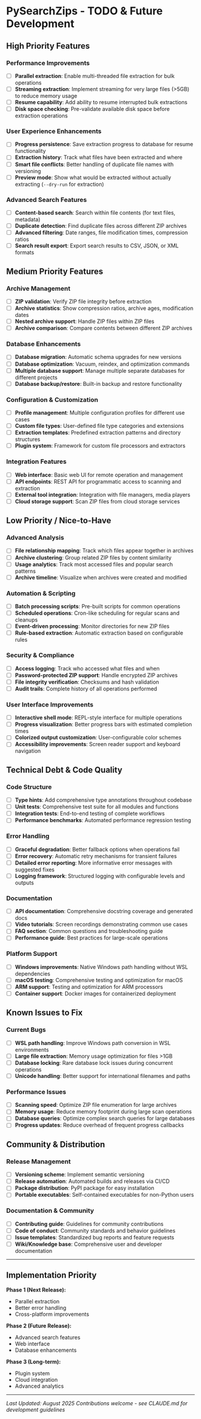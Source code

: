 # PySearchZips - TODO & Future Development

## High Priority Features

### Performance Improvements
- [ ] **Parallel extraction**: Enable multi-threaded file extraction for bulk operations
- [ ] **Streaming extraction**: Implement streaming for very large files (>5GB) to reduce memory usage
- [ ] **Resume capability**: Add ability to resume interrupted bulk extractions
- [ ] **Disk space checking**: Pre-validate available disk space before extraction operations

### User Experience Enhancements
- [ ] **Progress persistence**: Save extraction progress to database for resume functionality
- [ ] **Extraction history**: Track what files have been extracted and where
- [ ] **Smart file conflicts**: Better handling of duplicate file names with versioning
- [ ] **Preview mode**: Show what would be extracted without actually extracting (`--dry-run` for extraction)

### Advanced Search Features
- [ ] **Content-based search**: Search within file contents (for text files, metadata)
- [ ] **Duplicate detection**: Find duplicate files across different ZIP archives
- [ ] **Advanced filtering**: Date ranges, file modification times, compression ratios
- [ ] **Search result export**: Export search results to CSV, JSON, or XML formats

## Medium Priority Features

### Archive Management
- [ ] **ZIP validation**: Verify ZIP file integrity before extraction
- [ ] **Archive statistics**: Show compression ratios, archive ages, modification dates
- [ ] **Nested archive support**: Handle ZIP files within ZIP files
- [ ] **Archive comparison**: Compare contents between different ZIP archives

### Database Enhancements
- [ ] **Database migration**: Automatic schema upgrades for new versions
- [ ] **Database optimization**: Vacuum, reindex, and optimization commands
- [ ] **Multiple database support**: Manage multiple separate databases for different projects
- [ ] **Database backup/restore**: Built-in backup and restore functionality

### Configuration & Customization
- [ ] **Profile management**: Multiple configuration profiles for different use cases
- [ ] **Custom file types**: User-defined file type categories and extensions
- [ ] **Extraction templates**: Predefined extraction patterns and directory structures
- [ ] **Plugin system**: Framework for custom file processors and extractors

### Integration Features
- [ ] **Web interface**: Basic web UI for remote operation and management
- [ ] **API endpoints**: REST API for programmatic access to scanning and extraction
- [ ] **External tool integration**: Integration with file managers, media players
- [ ] **Cloud storage support**: Scan ZIP files from cloud storage services

## Low Priority / Nice-to-Have

### Advanced Analysis
- [ ] **File relationship mapping**: Track which files appear together in archives
- [ ] **Archive clustering**: Group related ZIP files by content similarity
- [ ] **Usage analytics**: Track most accessed files and popular search patterns
- [ ] **Archive timeline**: Visualize when archives were created and modified

### Automation & Scripting
- [ ] **Batch processing scripts**: Pre-built scripts for common operations
- [ ] **Scheduled operations**: Cron-like scheduling for regular scans and cleanups
- [ ] **Event-driven processing**: Monitor directories for new ZIP files
- [ ] **Rule-based extraction**: Automatic extraction based on configurable rules

### Security & Compliance
- [ ] **Access logging**: Track who accessed what files and when
- [ ] **Password-protected ZIP support**: Handle encrypted ZIP archives
- [ ] **File integrity verification**: Checksums and hash validation
- [ ] **Audit trails**: Complete history of all operations performed

### User Interface Improvements
- [ ] **Interactive shell mode**: REPL-style interface for multiple operations
- [ ] **Progress visualization**: Better progress bars with estimated completion times
- [ ] **Colorized output customization**: User-configurable color schemes
- [ ] **Accessibility improvements**: Screen reader support and keyboard navigation

## Technical Debt & Code Quality

### Code Structure
- [ ] **Type hints**: Add comprehensive type annotations throughout codebase
- [ ] **Unit tests**: Comprehensive test suite for all modules and functions
- [ ] **Integration tests**: End-to-end testing of complete workflows
- [ ] **Performance benchmarks**: Automated performance regression testing

### Error Handling
- [ ] **Graceful degradation**: Better fallback options when operations fail
- [ ] **Error recovery**: Automatic retry mechanisms for transient failures
- [ ] **Detailed error reporting**: More informative error messages with suggested fixes
- [ ] **Logging framework**: Structured logging with configurable levels and outputs

### Documentation
- [ ] **API documentation**: Comprehensive docstring coverage and generated docs
- [ ] **Video tutorials**: Screen recordings demonstrating common use cases
- [ ] **FAQ section**: Common questions and troubleshooting guide
- [ ] **Performance guide**: Best practices for large-scale operations

### Platform Support
- [ ] **Windows improvements**: Native Windows path handling without WSL dependencies
- [ ] **macOS testing**: Comprehensive testing and optimization for macOS
- [ ] **ARM support**: Testing and optimization for ARM processors
- [ ] **Container support**: Docker images for containerized deployment

## Known Issues to Fix

### Current Bugs
- [ ] **WSL path handling**: Improve Windows path conversion in WSL environments
- [ ] **Large file extraction**: Memory usage optimization for files >1GB
- [ ] **Database locking**: Rare database lock issues during concurrent operations
- [ ] **Unicode handling**: Better support for international filenames and paths

### Performance Issues
- [ ] **Scanning speed**: Optimize ZIP file enumeration for large archives
- [ ] **Memory usage**: Reduce memory footprint during large scan operations
- [ ] **Database queries**: Optimize complex search queries for large databases
- [ ] **Progress updates**: Reduce overhead of frequent progress callbacks

## Community & Distribution

### Release Management
- [ ] **Versioning scheme**: Implement semantic versioning
- [ ] **Release automation**: Automated builds and releases via CI/CD
- [ ] **Package distribution**: PyPI package for easy installation
- [ ] **Portable executables**: Self-contained executables for non-Python users

### Documentation & Community
- [ ] **Contributing guide**: Guidelines for community contributions
- [ ] **Code of conduct**: Community standards and behavior guidelines
- [ ] **Issue templates**: Standardized bug reports and feature requests
- [ ] **Wiki/Knowledge base**: Comprehensive user and developer documentation

---

## Implementation Priority

**Phase 1 (Next Release):**
- Parallel extraction
- Better error handling
- Cross-platform improvements

**Phase 2 (Future Release):**
- Advanced search features
- Web interface
- Database enhancements

**Phase 3 (Long-term):**
- Plugin system
- Cloud integration
- Advanced analytics

---

*Last Updated: August 2025*
*Contributions welcome - see CLAUDE.md for development guidelines*